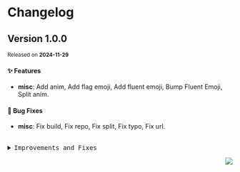 <a name="readme-top"></a>

# Changelog

## Version 1.0.0

<sup>Released on **2024-11-29**</sup>

#### ✨ Features

- **misc**: Add anim, Add flag emoji, Add fluent emoji, Bump Fluent Emoji, Split anim.

#### 🐛 Bug Fixes

- **misc**: Fix build, Fix repo, Fix split, Fix typo, Fix url.

<br/>

<details>
<summary><kbd>Improvements and Fixes</kbd></summary>

#### What's improved

- **misc**: Add anim ([0d3c8c4](https://github.com/lobehub/fluent-emoji/commit/0d3c8c4))
- **misc**: Add flag emoji ([19f61d9](https://github.com/lobehub/fluent-emoji/commit/19f61d9))
- **misc**: Add fluent emoji ([7ed3083](https://github.com/lobehub/fluent-emoji/commit/7ed3083))
- **misc**: Bump Fluent Emoji ([d18f5d1](https://github.com/lobehub/fluent-emoji/commit/d18f5d1))
- **misc**: Split anim ([0190537](https://github.com/lobehub/fluent-emoji/commit/0190537))

#### What's fixed

- **misc**: Fix build ([86eae61](https://github.com/lobehub/fluent-emoji/commit/86eae61))
- **misc**: Fix repo ([514d6b7](https://github.com/lobehub/fluent-emoji/commit/514d6b7))
- **misc**: Fix split ([64d93cb](https://github.com/lobehub/fluent-emoji/commit/64d93cb))
- **misc**: Fix typo ([8dde7d5](https://github.com/lobehub/fluent-emoji/commit/8dde7d5))
- **misc**: Fix url ([7fc55e2](https://github.com/lobehub/fluent-emoji/commit/7fc55e2))

</details>

<div align="right">

[![](https://img.shields.io/badge/-BACK_TO_TOP-151515?style=flat-square)](#readme-top)

</div>
